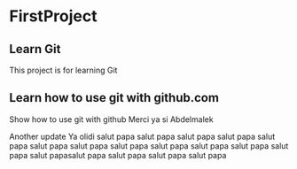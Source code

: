 # FirstProject

## Learn Git 
This project is for learning Git

## Learn how to use git with github.com 
Show how to use git with github
  Merci ya si Abdelmalek

  Another update 
  Ya olidi
  salut papa
salut papa
salut papa
salut papa
salut papa
salut papa
salut papa
salut papa
salut papa
salut papa
salut papa
salut papa
salut papasalut papa
salut papa
salut papa
salut papa
